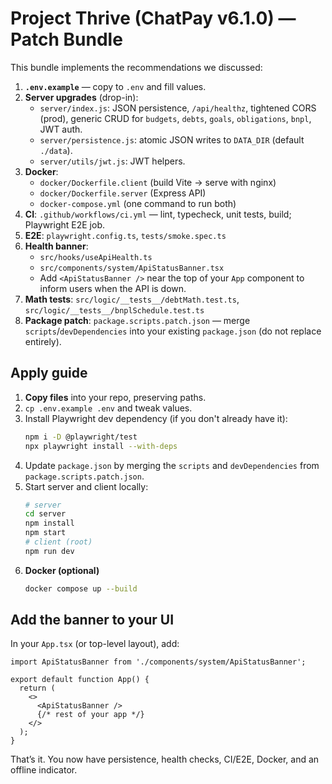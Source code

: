 # Project Thrive (ChatPay v6.1.0) — Patch Bundle

This bundle implements the recommendations we discussed:

1. **`.env.example`** — copy to `.env` and fill values.
2. **Server upgrades** (drop-in):
   - `server/index.js`: JSON persistence, `/api/healthz`, tightened CORS (prod), generic CRUD for `budgets`, `debts`, `goals`, `obligations`, `bnpl`, JWT auth.
   - `server/persistence.js`: atomic JSON writes to `DATA_DIR` (default `./data`).
   - `server/utils/jwt.js`: JWT helpers.
3. **Docker**:
   - `docker/Dockerfile.client` (build Vite → serve with nginx)
   - `docker/Dockerfile.server` (Express API)
   - `docker-compose.yml` (one command to run both)
4. **CI**: `.github/workflows/ci.yml` — lint, typecheck, unit tests, build; Playwright E2E job.
5. **E2E**: `playwright.config.ts`, `tests/smoke.spec.ts`
6. **Health banner**:
   - `src/hooks/useApiHealth.ts`
   - `src/components/system/ApiStatusBanner.tsx`
   - Add `<ApiStatusBanner />` near the top of your `App` component to inform users when the API is down.
7. **Math tests**: `src/logic/__tests__/debtMath.test.ts`, `src/logic/__tests__/bnplSchedule.test.ts`
8. **Package patch**: `package.scripts.patch.json` — merge `scripts`/`devDependencies` into your existing `package.json` (do not replace entirely).

## Apply guide

1. **Copy files** into your repo, preserving paths.
2. `cp .env.example .env` and tweak values.
3. Install Playwright dev dependency (if you don't already have it):
   ```bash
   npm i -D @playwright/test
   npx playwright install --with-deps
   ```
4. Update `package.json` by merging the `scripts` and `devDependencies` from `package.scripts.patch.json`.
5. Start server and client locally:
   ```bash
   # server
   cd server
   npm install
   npm start
   # client (root)
   npm run dev
   ```
6. **Docker (optional)**
   ```bash
   docker compose up --build
   ```

## Add the banner to your UI
In your `App.tsx` (or top-level layout), add:
```tsx
import ApiStatusBanner from './components/system/ApiStatusBanner';

export default function App() {
  return (
    <>
      <ApiStatusBanner />
      {/* rest of your app */}
    </>
  );
}
```

That’s it. You now have persistence, health checks, CI/E2E, Docker, and an offline indicator.
